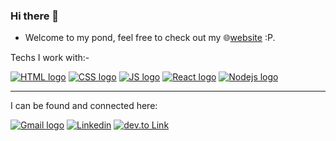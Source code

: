 ### Hi there 👋

* Welcome to my pond, feel free to check out my 🌐[website](https://ravikumar1002.netlify.app) :P.



Techs I work with:-  

[![HTML logo](https://img.shields.io/badge/HTML-E34F26?style=flat&logo=html5&logoColor=white)](https://html.spec.whatwg.org/)
[![CSS logo](https://img.shields.io/badge/CSS-1572B6?style=flat&logo=css3&logoColor=white)](https://developer.mozilla.org/en-US/docs/Web/CSS)
[![JS logo](https://img.shields.io/badge/JavaScript-F7DF1E?style=flat&logo=javascript&logoColor=black)](https://developer.mozilla.org/en-US/docs/Web/JavaScript)
[![React logo](https://img.shields.io/badge/React-20232A?style=flat&logo=react&logoColor=61DAFB)](https://reactjs.org)
[![Nodejs logo](https://img.shields.io/badge/Node.js-43853D?style=flat&logo=node.js&logoColor=white)](https://nodejs.org/en/)


---

I can be found and connected here:  

[![Gmail logo](https://img.shields.io/badge/Gmail-D14836?style=flat&logo=gmail&logoColor=white)](mailto:1002kumarravi@gmail.com)
[![Linkedin](https://img.shields.io/badge/LinkedIn-0077B5?style=flat&logo=linkedin&logoColor=white)](https://www.linkedin.com/in/ravikumar-1002/)
[![dev.to Link](https://img.shields.io/badge/dev.to-0A0A0A?styleflat&logo=dev.to&logoColor=white)](https://dev.to/ravikumar1002)



